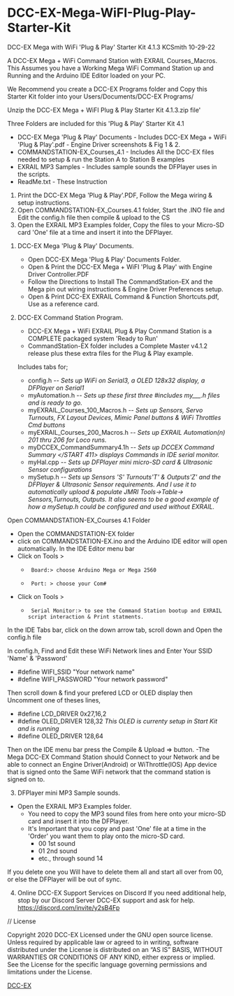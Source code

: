# DCC-EX-Mega-WiFI-Plug-Play-Starter-Kit
DCC-EX Mega with WiFi 'Plug & Play' Starter Kit 4.1.3  	                                                 	KCSmith 10-29-22

A DCC-EX Mega + WiFi Command Station with EXRAIL Courses_Macros.
 This Assumes you have a Working Mega WiFi Command Station up and Running
and the Arduino IDE Editor loaded on your PC.

We Recommend you create a DCC-EX Programs folder and Copy this Starter Kit folder into your
Users/Documents/DCC-EX Programs/ 

Unzip the  DCC-EX Mega + WiFI Plug & Play Starter Kit 4.1.3.zip file'

Three Folders are included for this 'Plug & Play' Starter Kit 4.1
- DCC-EX Mega 'Plug & Play' Documents   - Includes DCC-EX Mega + WiFi 'Plug & Play'.pdf - Engine Driver screenshots & Fig 1 & 2. 
- COMMANDSTATION-EX_Courses_4.1         - Includes All the DCC-EX files needed to setup & run the Station A to Station B examples
- EXRAIL MP3 Samples                    - Includes sample sounds the DFPlayer uses in the scripts.
- ReadMe.txt                            - These Instruction 

 1. Print the DCC-EX Mega 'Plug & Play'.PDF, Follow the Mega wiring & setup instructions.
 2. Open COMMANDSTATION-EX_Courses.4.1 folder, Start the .INO file and Edit the config.h file then compile & upload to the CS
 3. Open the EXRAIL MP3 Examples folder, Copy the files to your Micro-SD card 'One' file at a time and insert it into the DFPlayer.

1) DCC-EX Mega 'Plug & Play' Documents.
   - Open DCC-EX Mega 'Plug & Play' Documents Folder.
   - Open & Print the DCC-EX Mega + WiFI 'Plug & Play' with Engine Driver Controller.PDF
   -  Follow the Directions to Install The CommandStation-EX and the Mega pin out wiring instructions & Engine Driver Preferences setup.
   - Open & Print DCC-EX EXRAIL Command & Function Shortcuts.pdf, Use as a reference card.

2) DCC-EX Command Station Program.
   - DCC-EX Mega + WiFi EXRAIL Plug & Play Command Station is a COMPLETE packaged system 'Ready to Run'
   - CommandStation-EX folder includes a Complete Master v4.1.2 release plus these extra files for the Plug & Play example.
   
   Includes tabs for; 
   -  config.h                        *--  Sets up WiFi on Serial3, a OLED 128x32 display, a DFPlayer on Serial1*
   -  myAutomation.h                  *--  Sets up these first three #includes my___.h files and is ready to go.*
   -  myEXRAIL_Courses_100_Macros.h   *--  Sets up Sensors, Servo Turnouts, FX Layout Devices, Mimic Panel buttons & WiFi Throttles Cmd buttons*
   -  myEXRAIL_Courses_200_Macros.h   *--  Sets up EXRAIL Automation(n) 201 thru 206 for Loco runs.*
   -  myDCCEX_CommandSummary4.1h      *--  Sets up DCCEX Command Summary </START 411> displays Commands in IDE serial monitor.*
   -  myHal.cpp                       *--  Sets up DFPlayer mini micro-SD card & Ultrasonic Sensor configurations*
   -  mySetup.h                       *--  Sets up Sensors 'S' Turnouts'T' & Outputs'Z' and the DFPlayer & Ultrasonic Sensor requirements.
                                                   And I use it to automatically upload & populate JMRI Tools->Table-> Sensors,Turnouts, Outputs.
                                                   It also seems to be a good example of how a mySetup.h could be configured and used without EXRAIL.*

Open COMMANDSTATION-EX_Courses 4.1 Folder
 -   Open the COMMANDSTATION-EX folder
 -   click on COMMANDSTATION-EX.ino and the Arduino IDE editor will open automatically.
In the IDE Editor menu bar 
 -   Click on Tools >
     -      Board:> choose Arduino Mega or Mega 2560
     -      Port: > choose your Com#
 -   Click on Tools >
     -      Serial Monitor:> to see the Command Station bootup and EXRAIL script interaction & Print statments.

In the IDE Tabs bar, click on the down arrow tab, scroll down and Open the config.h file

In config.h, Find and Edit these WiFi Network lines and Enter Your SSID 'Name' & 'Password'
 -  #define WIFI_SSID "Your network name"
 -  #define WIFI_PASSWORD "Your network password" 

Then scroll down & find your prefered LCD or OLED display then Uncomment one of theses lines,
 -  #define LCD_DRIVER  0x27,16,2
 -  #define OLED_DRIVER 128,32         *This OLED is currenty setup in Start Kit and is running*
 -  #define OLED_DRIVER 128,64

Then on the IDE menu bar press the Compile & Upload => button.
-The Mega DCC-EX Command Station should Connect to your Network and be able to connect an Engine Driver(Android) or WiThrottle(IOS) App device
  that is signed onto the Same WiFi network that the command station is signed on to.

3) DFPlayer mini MP3 Sample sounds.
- Open the EXRAIL MP3 Examples folder.
    -  You need to copy the MP3 sound files from here onto your micro-SD card and insert it into the DFPlayer.
    -  It's Important that you copy and past 'One' file at a time in the 'Order' you want them to play onto the micro-SD card.
       -   00 1st sound
       -   01 2nd sound
       -   etc., through sound 14

If you delete one you Will have to delete them all and start all over from 00, or else the DFPlayer will be out of sync.

4) Online DCC-EX Support Services on Discord
   If you need additional help, stop by our Discord Server DCC-EX support and ask for help. https://discord.com/invite/y2sB4Fp 


// License

Copyright 2020 DCC-EX
Licensed under the GNU open source license.
Unless required by applicable law or agreed to in writing, software distributed
under the License is distributed on an “AS IS” BASIS, WITHOUT WARRANTIES OR
CONDITIONS OF ANY KIND, either express or implied. See the License for the
specific language governing permissions and limitations under the License.

[DCC-EX](https://dcc-ex.com)
